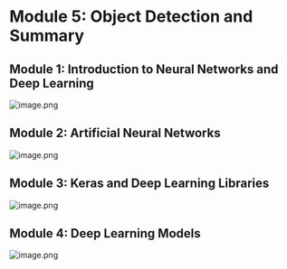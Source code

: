 

# Module 5: Object Detection and Summary
## Module 1: Introduction to Neural Networks and Deep Learning
![image.png](https://prod-files-secure.s3.us-west-2.amazonaws.com/03e82b26-cccb-4906-bb56-adabcbdc0655/a8d40bcb-c482-4026-8872-311e16b2dc63/image.png?X-Amz-Algorithm=AWS4-HMAC-SHA256&X-Amz-Content-Sha256=UNSIGNED-PAYLOAD&X-Amz-Credential=ASIAZI2LB466UDWRQKGV%2F20250202%2Fus-west-2%2Fs3%2Faws4_request&X-Amz-Date=20250202T151449Z&X-Amz-Expires=3600&X-Amz-Security-Token=IQoJb3JpZ2luX2VjEOT%2F%2F%2F%2F%2F%2F%2F%2F%2F%2FwEaCXVzLXdlc3QtMiJHMEUCIQCVMs%2BKsI%2F1QObzxGO4QJ2mviaO8OJ1j0Aq51PJ0wHhcwIgdzycqL0yRRpp4QVjdXdKQA7EWdUDdrmkv4NE7t5WH5MqiAQI7f%2F%2F%2F%2F%2F%2F%2F%2F%2F%2FARAAGgw2Mzc0MjMxODM4MDUiDIOOwI%2Fz1lUWEuBrgCrcA%2Bc9sfcdRt37kXiIqDnt4Lr3rYDGniIZZYTZggKBt%2BLGRzJHQ6WagpSJQM8oUZeWLm6%2BHETxv4tb8Mp63oKJdAa9UN9Wl3nBemONTJ3BGR6Sg9HMBzOlQ%2BaEL%2BUifaHbfq2GqoL%2BA9p5STZrGv2MwAl40X2UCFgcx078sera1vh1MNMYE%2F%2FFYLHOqD3iIuHyb5p7NBlMPG9cJKdHbZnBlM9wdu7sA2N16qJPKR2HYqzFlmBrEx%2BAINmuiHu9RbA4nO4gmgcXsJH9v9mhhcSJ%2B%2FNwMdoOzOE3%2FPpSOs%2F2Nxpe0YOQcH1wxb5%2B6rbbMbU3r3x0QyUJlk4J3lmgGX0TfcGlRIJMPhG70jsPU191hamu%2B%2BZUJniGCIDAAhPIp7UPuC0ayjiwOs773hIdLxPMGSxSfssTSAM5xUWF0G7xXhuSfaXryM%2BJyL9iiXwAVkO%2BdnaHkw3mQuVidzmypMPzUDljbW92vO%2Fj0JjvWOi%2B4b4pO6bD%2Fm%2B18KCkx2kasEp%2BjEbMOjZkblIYhsKaXNIcns6eJRI%2F4VCuZSNP0d7ODYKvhQtgT%2Bgh45bNw1Hb5ERmUUWKjfcbqKwDzAlClaqmRJbGzxmEHG56vJOCPaF2one%2F9lz2kNL4AQfXhY7yMIjC%2FbwGOqUBoWoHA7bFNSvz2vKbZit2LDjnLG%2BfplyPLY47Re7qzQYBZDBxx54m9MfrpdQAwdLfN%2Bb%2FkUm%2FX7mhjH9AM2%2Fcj8Ox3rhMWaIYlblUGXLutxGjUgc%2BkcQemMBboO6OAFhqvk0TsBI6bhOiBAoaPBNNH6MTPk0SSvqmGPu9P%2BCbmOPSz%2FSzcA06Z5dFBS8IObLWIGB59SWSI0%2BXQKEU2UTV30R3zFua&X-Amz-Signature=eb1d15372c638a0694ba424835f11142d9b48633b3d0c02e08263f3526ff546b&X-Amz-SignedHeaders=host&x-id=GetObject)
## Module 2: Artificial Neural Networks
![image.png](https://prod-files-secure.s3.us-west-2.amazonaws.com/03e82b26-cccb-4906-bb56-adabcbdc0655/5157ca89-62da-41d9-a98f-6432b71047a9/image.png?X-Amz-Algorithm=AWS4-HMAC-SHA256&X-Amz-Content-Sha256=UNSIGNED-PAYLOAD&X-Amz-Credential=ASIAZI2LB466UDWRQKGV%2F20250202%2Fus-west-2%2Fs3%2Faws4_request&X-Amz-Date=20250202T151449Z&X-Amz-Expires=3600&X-Amz-Security-Token=IQoJb3JpZ2luX2VjEOT%2F%2F%2F%2F%2F%2F%2F%2F%2F%2FwEaCXVzLXdlc3QtMiJHMEUCIQCVMs%2BKsI%2F1QObzxGO4QJ2mviaO8OJ1j0Aq51PJ0wHhcwIgdzycqL0yRRpp4QVjdXdKQA7EWdUDdrmkv4NE7t5WH5MqiAQI7f%2F%2F%2F%2F%2F%2F%2F%2F%2F%2FARAAGgw2Mzc0MjMxODM4MDUiDIOOwI%2Fz1lUWEuBrgCrcA%2Bc9sfcdRt37kXiIqDnt4Lr3rYDGniIZZYTZggKBt%2BLGRzJHQ6WagpSJQM8oUZeWLm6%2BHETxv4tb8Mp63oKJdAa9UN9Wl3nBemONTJ3BGR6Sg9HMBzOlQ%2BaEL%2BUifaHbfq2GqoL%2BA9p5STZrGv2MwAl40X2UCFgcx078sera1vh1MNMYE%2F%2FFYLHOqD3iIuHyb5p7NBlMPG9cJKdHbZnBlM9wdu7sA2N16qJPKR2HYqzFlmBrEx%2BAINmuiHu9RbA4nO4gmgcXsJH9v9mhhcSJ%2B%2FNwMdoOzOE3%2FPpSOs%2F2Nxpe0YOQcH1wxb5%2B6rbbMbU3r3x0QyUJlk4J3lmgGX0TfcGlRIJMPhG70jsPU191hamu%2B%2BZUJniGCIDAAhPIp7UPuC0ayjiwOs773hIdLxPMGSxSfssTSAM5xUWF0G7xXhuSfaXryM%2BJyL9iiXwAVkO%2BdnaHkw3mQuVidzmypMPzUDljbW92vO%2Fj0JjvWOi%2B4b4pO6bD%2Fm%2B18KCkx2kasEp%2BjEbMOjZkblIYhsKaXNIcns6eJRI%2F4VCuZSNP0d7ODYKvhQtgT%2Bgh45bNw1Hb5ERmUUWKjfcbqKwDzAlClaqmRJbGzxmEHG56vJOCPaF2one%2F9lz2kNL4AQfXhY7yMIjC%2FbwGOqUBoWoHA7bFNSvz2vKbZit2LDjnLG%2BfplyPLY47Re7qzQYBZDBxx54m9MfrpdQAwdLfN%2Bb%2FkUm%2FX7mhjH9AM2%2Fcj8Ox3rhMWaIYlblUGXLutxGjUgc%2BkcQemMBboO6OAFhqvk0TsBI6bhOiBAoaPBNNH6MTPk0SSvqmGPu9P%2BCbmOPSz%2FSzcA06Z5dFBS8IObLWIGB59SWSI0%2BXQKEU2UTV30R3zFua&X-Amz-Signature=93f235948e786d8b8a4f26183b8adea537e922e6c35a951363dae86c497556b0&X-Amz-SignedHeaders=host&x-id=GetObject)
## Module 3: Keras and Deep Learning Libraries
![image.png](https://prod-files-secure.s3.us-west-2.amazonaws.com/03e82b26-cccb-4906-bb56-adabcbdc0655/5089ce50-05f1-470d-ad42-42503bf1df5f/image.png?X-Amz-Algorithm=AWS4-HMAC-SHA256&X-Amz-Content-Sha256=UNSIGNED-PAYLOAD&X-Amz-Credential=ASIAZI2LB466UDWRQKGV%2F20250202%2Fus-west-2%2Fs3%2Faws4_request&X-Amz-Date=20250202T151449Z&X-Amz-Expires=3600&X-Amz-Security-Token=IQoJb3JpZ2luX2VjEOT%2F%2F%2F%2F%2F%2F%2F%2F%2F%2FwEaCXVzLXdlc3QtMiJHMEUCIQCVMs%2BKsI%2F1QObzxGO4QJ2mviaO8OJ1j0Aq51PJ0wHhcwIgdzycqL0yRRpp4QVjdXdKQA7EWdUDdrmkv4NE7t5WH5MqiAQI7f%2F%2F%2F%2F%2F%2F%2F%2F%2F%2FARAAGgw2Mzc0MjMxODM4MDUiDIOOwI%2Fz1lUWEuBrgCrcA%2Bc9sfcdRt37kXiIqDnt4Lr3rYDGniIZZYTZggKBt%2BLGRzJHQ6WagpSJQM8oUZeWLm6%2BHETxv4tb8Mp63oKJdAa9UN9Wl3nBemONTJ3BGR6Sg9HMBzOlQ%2BaEL%2BUifaHbfq2GqoL%2BA9p5STZrGv2MwAl40X2UCFgcx078sera1vh1MNMYE%2F%2FFYLHOqD3iIuHyb5p7NBlMPG9cJKdHbZnBlM9wdu7sA2N16qJPKR2HYqzFlmBrEx%2BAINmuiHu9RbA4nO4gmgcXsJH9v9mhhcSJ%2B%2FNwMdoOzOE3%2FPpSOs%2F2Nxpe0YOQcH1wxb5%2B6rbbMbU3r3x0QyUJlk4J3lmgGX0TfcGlRIJMPhG70jsPU191hamu%2B%2BZUJniGCIDAAhPIp7UPuC0ayjiwOs773hIdLxPMGSxSfssTSAM5xUWF0G7xXhuSfaXryM%2BJyL9iiXwAVkO%2BdnaHkw3mQuVidzmypMPzUDljbW92vO%2Fj0JjvWOi%2B4b4pO6bD%2Fm%2B18KCkx2kasEp%2BjEbMOjZkblIYhsKaXNIcns6eJRI%2F4VCuZSNP0d7ODYKvhQtgT%2Bgh45bNw1Hb5ERmUUWKjfcbqKwDzAlClaqmRJbGzxmEHG56vJOCPaF2one%2F9lz2kNL4AQfXhY7yMIjC%2FbwGOqUBoWoHA7bFNSvz2vKbZit2LDjnLG%2BfplyPLY47Re7qzQYBZDBxx54m9MfrpdQAwdLfN%2Bb%2FkUm%2FX7mhjH9AM2%2Fcj8Ox3rhMWaIYlblUGXLutxGjUgc%2BkcQemMBboO6OAFhqvk0TsBI6bhOiBAoaPBNNH6MTPk0SSvqmGPu9P%2BCbmOPSz%2FSzcA06Z5dFBS8IObLWIGB59SWSI0%2BXQKEU2UTV30R3zFua&X-Amz-Signature=ffea3fb52aa8062a26eeb6e27d61cb409b91be3bb961bb3eebe265bdcd6722b4&X-Amz-SignedHeaders=host&x-id=GetObject)
## Module 4: Deep Learning Models
![image.png](https://prod-files-secure.s3.us-west-2.amazonaws.com/03e82b26-cccb-4906-bb56-adabcbdc0655/4e22fcb0-cfbc-4d28-b961-b9b8fde071f0/image.png?X-Amz-Algorithm=AWS4-HMAC-SHA256&X-Amz-Content-Sha256=UNSIGNED-PAYLOAD&X-Amz-Credential=ASIAZI2LB466UDWRQKGV%2F20250202%2Fus-west-2%2Fs3%2Faws4_request&X-Amz-Date=20250202T151449Z&X-Amz-Expires=3600&X-Amz-Security-Token=IQoJb3JpZ2luX2VjEOT%2F%2F%2F%2F%2F%2F%2F%2F%2F%2FwEaCXVzLXdlc3QtMiJHMEUCIQCVMs%2BKsI%2F1QObzxGO4QJ2mviaO8OJ1j0Aq51PJ0wHhcwIgdzycqL0yRRpp4QVjdXdKQA7EWdUDdrmkv4NE7t5WH5MqiAQI7f%2F%2F%2F%2F%2F%2F%2F%2F%2F%2FARAAGgw2Mzc0MjMxODM4MDUiDIOOwI%2Fz1lUWEuBrgCrcA%2Bc9sfcdRt37kXiIqDnt4Lr3rYDGniIZZYTZggKBt%2BLGRzJHQ6WagpSJQM8oUZeWLm6%2BHETxv4tb8Mp63oKJdAa9UN9Wl3nBemONTJ3BGR6Sg9HMBzOlQ%2BaEL%2BUifaHbfq2GqoL%2BA9p5STZrGv2MwAl40X2UCFgcx078sera1vh1MNMYE%2F%2FFYLHOqD3iIuHyb5p7NBlMPG9cJKdHbZnBlM9wdu7sA2N16qJPKR2HYqzFlmBrEx%2BAINmuiHu9RbA4nO4gmgcXsJH9v9mhhcSJ%2B%2FNwMdoOzOE3%2FPpSOs%2F2Nxpe0YOQcH1wxb5%2B6rbbMbU3r3x0QyUJlk4J3lmgGX0TfcGlRIJMPhG70jsPU191hamu%2B%2BZUJniGCIDAAhPIp7UPuC0ayjiwOs773hIdLxPMGSxSfssTSAM5xUWF0G7xXhuSfaXryM%2BJyL9iiXwAVkO%2BdnaHkw3mQuVidzmypMPzUDljbW92vO%2Fj0JjvWOi%2B4b4pO6bD%2Fm%2B18KCkx2kasEp%2BjEbMOjZkblIYhsKaXNIcns6eJRI%2F4VCuZSNP0d7ODYKvhQtgT%2Bgh45bNw1Hb5ERmUUWKjfcbqKwDzAlClaqmRJbGzxmEHG56vJOCPaF2one%2F9lz2kNL4AQfXhY7yMIjC%2FbwGOqUBoWoHA7bFNSvz2vKbZit2LDjnLG%2BfplyPLY47Re7qzQYBZDBxx54m9MfrpdQAwdLfN%2Bb%2FkUm%2FX7mhjH9AM2%2Fcj8Ox3rhMWaIYlblUGXLutxGjUgc%2BkcQemMBboO6OAFhqvk0TsBI6bhOiBAoaPBNNH6MTPk0SSvqmGPu9P%2BCbmOPSz%2FSzcA06Z5dFBS8IObLWIGB59SWSI0%2BXQKEU2UTV30R3zFua&X-Amz-Signature=2f344588e8bf2e6a9d4873a1f3752cecc64fb8c0cb144ea1621e5b225e0b6cee&X-Amz-SignedHeaders=host&x-id=GetObject)